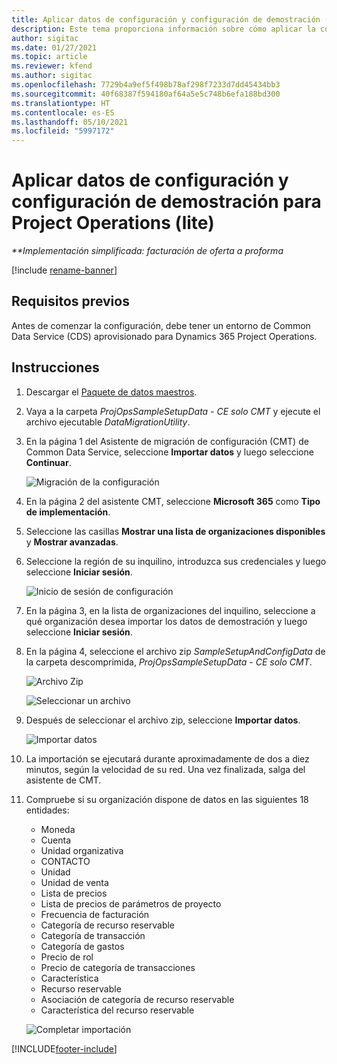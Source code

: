 ```yaml
---
title: Aplicar datos de configuración y configuración de demostración (lite)
description: Este tema proporciona información sobre cómo aplicar la configuración de demostración y los datos de configuración para las operaciones de proyecto.
author: sigitac
ms.date: 01/27/2021
ms.topic: article
ms.reviewer: kfend
ms.author: sigitac
ms.openlocfilehash: 7729b4a9ef5f498b78af298f7233d7dd45434bb3
ms.sourcegitcommit: 40f68387f594180af64a5e5c748b6efa188bd300
ms.translationtype: HT
ms.contentlocale: es-ES
ms.lasthandoff: 05/10/2021
ms.locfileid: "5997172"
---
```

# <a name="apply-demo-setup-and-configuration-data-for-project-operations---lite"></a>Aplicar datos de configuración y configuración de demostración para Project Operations (lite) 

_**Implementación simplificada: facturación de oferta a proforma_

[!include [rename-banner](~/includes/cc-data-platform-banner.md)]

## <a name="prerequisites"></a>Requisitos previos

Antes de comenzar la configuración, debe tener un entorno de Common Data Service (CDS) aprovisionado para Dynamics 365 Project Operations.


## <a name="instructions"></a>Instrucciones

1. Descargar el [Paquete de datos maestros](https://download.microsoft.com/download/3/4/1/341bf279-a64f-4baa-af31-ce624859b518/ProjOpsSampleSetupData-%20CE%20only.zip). 
2. Vaya a la carpeta *ProjOpsSampleSetupData - CE solo CMT* y ejecute el archivo ejecutable *DataMigrationUtility*.
3. En la página 1 del Asistente de migración de configuración (CMT) de Common Data Service, seleccione **Importar datos** y luego seleccione **Continuar**.

    ![Migración de la configuración](./media/1ConfigurationMigration.png)

4. En la página 2 del asistente CMT, seleccione **Microsoft 365** como **Tipo de implementación**.
5. Seleccione las casillas **Mostrar una lista de organizaciones disponibles** y **Mostrar avanzadas**.
6. Seleccione la región de su inquilino, introduzca sus credenciales y luego seleccione **Iniciar sesión**.

   ![Inicio de sesión de configuración](./media/2ConfigurationSignin.png)

7. En la página 3, en la lista de organizaciones del inquilino, seleccione a qué organización desea importar los datos de demostración y luego seleccione **Iniciar sesión**.
8. En la página 4, seleccione el archivo zip *SampleSetupAndConfigData* de la carpeta descomprimida, *ProjOpsSampleSetupData - CE solo CMT*.

   ![Archivo Zip](./media/3ZipFile.png)

   ![Seleccionar un archivo](./media/4SelectAFile.png)

9. Después de seleccionar el archivo zip, seleccione **Importar datos**.

   ![Importar datos](./media/5ImportData.png)

10. La importación se ejecutará durante aproximadamente de dos a diez minutos, según la velocidad de su red. Una vez finalizada, salga del asistente de CMT. 
11. Compruebe si su organización dispone de datos en las siguientes 18 entidades:

    -   Moneda
    -   Cuenta
    -   Unidad organizativa
    -   CONTACTO
    -   Unidad
    -   Unidad de venta
    -   Lista de precios
    -   Lista de precios de parámetros de proyecto 
    -   Frecuencia de facturación
    -   Categoría de recurso reservable
    -   Categoría de transacción
    -   Categoría de gastos
    -   Precio de rol
    -   Precio de categoría de transacciones
    -   Característica
    -   Recurso reservable
    -   Asociación de categoría de recurso reservable
    -   Característica del recurso reservable

    ![Completar importación](./media/6CompleteImport.png)


[!INCLUDE[footer-include](../includes/footer-banner.md)]
